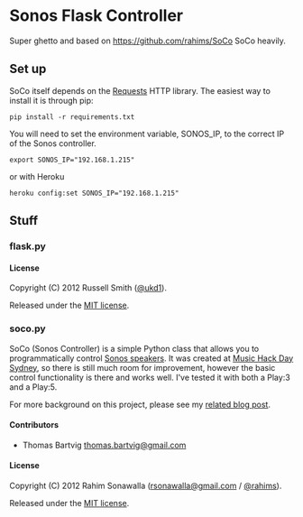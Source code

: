 # Sonos Flask Controller

Super ghetto and based on https://github.com/rahims/SoCo SoCo heavily.


## Set up
SoCo itself depends on the [Requests](http://docs.python-requests.org/) HTTP library. The easiest way to install it is through pip:

    pip install -r requirements.txt 


You will need to set the environment variable, SONOS_IP, to the correct IP of the Sonos controller.

    export SONOS_IP="192.168.1.215"

or with Heroku

    heroku config:set SONOS_IP="192.168.1.215"


## Stuff
### flask.py
#### License

Copyright (C) 2012 Russell Smith ([@ukd1](http://twitter.com/ukd1)).

Released under the [MIT license](http://www.opensource.org/licenses/mit-license.php).



### soco.py

SoCo (Sonos Controller) is a simple Python class that allows you to programmatically control [Sonos speakers](http://www.sonos.com/system/). It was created at [Music Hack Day Sydney](http://sydney.musichackday.org/2012/), so there is still much room for improvement, however the basic control functionality is there and works well. I've tested it with both a Play:3 and a Play:5.

For more background on this project, please see my [related blog post](http://www.hirahim.com/blog/2012/04/29/dissecting-the-sonos-controller/).

#### Contributors
* Thomas Bartvig [thomas.bartvig@gmail.com](mailto:thomas.bartvig@gmail.com)

#### License
Copyright (C) 2012 Rahim Sonawalla ([rsonawalla@gmail.com](mailto:rsonawalla@gmail.com) / [@rahims](http://twitter.com/rahims)).

Released under the [MIT license](http://www.opensource.org/licenses/mit-license.php).
